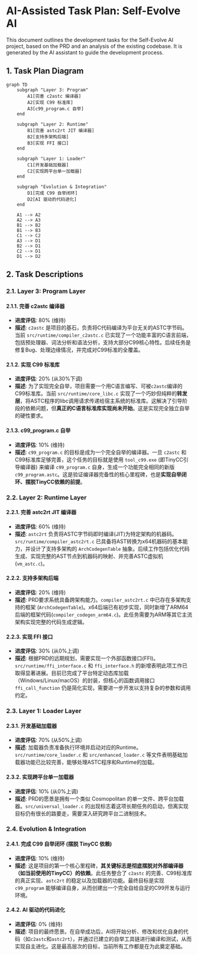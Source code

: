 # AI-Assisted Task Plan: Self-Evolve AI

This document outlines the development tasks for the Self-Evolve AI project, based on the PRD and an analysis of the existing codebase. It is generated by the AI assistant to guide the development process.

## 1. Task Plan Diagram

```mermaid
graph TD
    subgraph "Layer 3: Program"
        A1[完善 c2astc 编译器]
        A2[实现 C99 标准库]
        A3[c99_program.c 自举]
    end

    subgraph "Layer 2: Runtime"
        B1[完善 astc2rt JIT 编译器]
        B2[支持多架构后端]
        B3[实现 FFI 接口]
    end

    subgraph "Layer 1: Loader"
        C1[开发基础加载器]
        C2[实现跨平台单一加载器]
    end

    subgraph "Evolution & Integration"
        D1[完成 C99 自举闭环]
        D2[AI 驱动的代码进化]
    end

    A1 --> A2
    A2 --> A3
    B1 --> B2
    B1 --> B3
    C1 --> C2
    A3 --> D1
    B2 --> D1
    C2 --> D1
    D1 --> D2
```

## 2. Task Descriptions

### 2.1. Layer 3: Program Layer

#### 2.1.1. 完善 c2astc 编译器
- **进度评估**: 80% (维持)
- **描述**: `c2astc` 是项目的基石，负责将C代码编译为平台无关的ASTC字节码。当前 `src/runtime/compiler_c2astc.c` 已实现了一个功能丰富的C语言前端，包括预处理器、词法分析和语法分析，支持大部分C99核心特性。后续任务是修复Bug、处理边缘情况，并完成对C99标准的全覆盖。

#### 2.1.2. 实现 C99 标准库
- **进度评估**: 20% (从30%下调)
- **描述**: 为了实现完全自举，项目需要一个用C语言编写、可被`c2astc`编译的C99标准库。当前 `src/runtime/core_libc.c` 实现了一个巧妙但纯粹的**转发层**，将ASTC程序的libc调用请求传递给宿主系统的标准库。这解决了引导阶段的依赖问题，但**真正的C语言标准库实现尚未开始**。这是实现完全独立自举的硬性要求。

#### 2.1.3. c99_program.c 自举
- **进度评估**: 10% (维持)
- **描述**: `c99_program.c` 的目标是成为一个完全自举的编译器。一旦 `c2astc` 和 C99标准库足够完善，这个任务的目标就是使用 `tool_c99.exe` (即TinyCC引导编译器) 来编译 `c99_program.c` 自身，生成一个功能完全相同的新版 `c99_program.astc`。这是验证编译器完备性的核心里程碑，也是**实现自举闭环、摆脱TinyCC依赖的前提**。

### 2.2. Layer 2: Runtime Layer

#### 2.2.1. 完善 astc2rt JIT 编译器
- **进度评估**: 60% (维持)
- **描述**: `astc2rt` 负责将ASTC字节码即时编译(JIT)为特定架构的机器码。`src/runtime/compiler_astc2rt.c` 已具备将AST转换为x64机器码的基本能力，并设计了支持多架构的 `ArchCodegenTable` 抽象。后续工作包括优化代码生成、实现完整的AST节点到机器码的映射、并完善ASTC虚拟机(`vm_astc.c`)。

#### 2.2.2. 支持多架构后端
- **进度评估**: 20% (维持)
- **描述**: PRD要求系统具备跨架构能力。`compiler_astc2rt.c` 中已存在多架构支持的框架 (`ArchCodegenTable`)。x64后端已有初步实现，同时新增了ARM64后端的框架代码(`compiler_codegen_arm64.c`)。此任务需要为ARM等其它主流架构实现完整的代码生成逻辑。

#### 2.2.3. 实现 FFI 接口
- **进度评估**: 30% (从0%上调)
- **描述**: 根据PRD的远期规划，需要实现一个外部函数接口(FFI)。`src/runtime/ffi_interface.c` 和 `ffi_interface.h` 的新增表明此项工作已取得显著进展。目前已完成了平台特定动态库加载（Windows/Linux/macOS）的封装，但核心的函数调用接口 `ffi_call_function` 仍是简化实现，需要进一步开发以支持复杂的参数和调用约定。

### 2.3. Layer 1: Loader Layer

#### 2.3.1. 开发基础加载器
- **进度评估**: 70% (从50%上调)
- **描述**: 加载器负责准备执行环境并启动对应的Runtime。`src/runtime/core_loader.c` 和 `src/enhanced_loader.c` 等文件表明基础加载器功能已比较完善，能够处理ASTC程序和Runtime的加载。

#### 2.3.2. 实现跨平台单一加载器
- **进度评估**: 10% (从0%上调)
- **描述**: PRD的愿景是拥有一个类似 Cosmopolitan 的单一文件、跨平台加载器。`src/universal_loader.c` 的出现标志着这项长期任务的启动，但离实现目标仍有很长的路要走，需要深入研究跨平台二进制技术。

### 2.4. Evolution & Integration

#### 2.4.1. 完成 C99 自举闭环 (摆脱 TinyCC 依赖)
- **进度评估**: 10% (维持)
- **描述**: 这是项目的第一个核心里程碑，**其关键标志是彻底摆脱对外部编译器（如当前使用的TinyCC）的依赖**。此任务整合了 `c2astc` 的完善、C99标准库的真正实现、`astc2rt` 的稳定以及加载器的功能。最终目标是实现 `c99_program` 能够编译自身，从而创建出一个完全自给自足的C99开发与运行环境。

#### 2.4.2. AI 驱动的代码进化
- **进度评估**: 0% (维持)
- **描述**: 项目的最终愿景。在自举成功后，AI将开始分析、修改和优化自身的代码（如`c2astc`和`astc2rt`），并通过已建立的自举工具链进行编译和测试，从而实现自主进化。这是最高层次的目标，当前所有工作都是在为此奠定基础。 